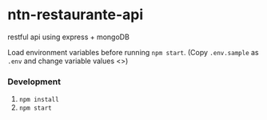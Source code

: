 # ntn-restaurante-api
restful api using express + mongoDB

Load environment variables before running `npm start`. (Copy `.env.sample` as `.env` and change variable values <<if needed>>)
### Development
1. ```npm install```
2. ```npm start```
